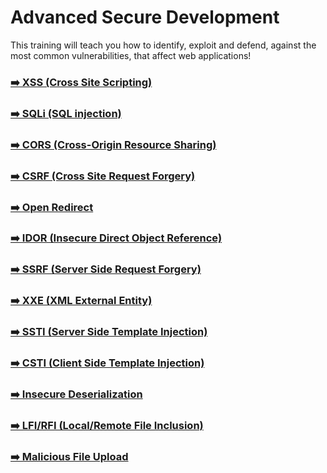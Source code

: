 # Advanced Secure Development
This training will teach you how to identify, exploit and defend, against the most common vulnerabilities, that affect web applications!

### [➡️ XSS (Cross Site Scripting)](./XSS-cross-site-scripting.md)
### [➡️ SQLi (SQL injection)](./SQLi-sql-injection.md)
### [➡️ CORS (Cross-Origin Resource Sharing)](./CORS-cross-origin-resource-sharing.md)
### [➡️ CSRF (Cross Site Request Forgery)](./CSRF-cross-site-request-forgery.md)
### [➡️ Open Redirect](./open-redirect.md)
### [➡️ IDOR (Insecure Direct Object Reference)](./IDOR-insecure-direct-object-reference.md)
### [➡️ SSRF (Server Side Request Forgery)](./SSRF-server-side-request-forgery.md)
### [➡️ XXE (XML External Entity)](./XXE-xml-external-entity.md)
### [➡️ SSTI (Server Side Template Injection)](./SSTI-server-side-template-injection.md)
### [➡️ CSTI (Client Side Template Injection)](./CSTI-client-side-template-injection.md)
### [➡️ Insecure Deserialization](./insecure-deserialization.md)
### [➡️ LFI/RFI (Local/Remote File Inclusion)](./LFI-RFI-local-remote-file-inclusion.md)
### [➡️ Malicious File Upload](./malicious-file-upload.md)